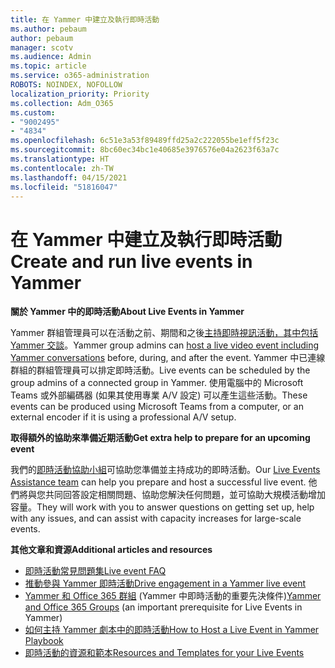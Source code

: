 ```yaml
---
title: 在 Yammer 中建立及執行即時活動
ms.author: pebaum
author: pebaum
manager: scotv
ms.audience: Admin
ms.topic: article
ms.service: o365-administration
ROBOTS: NOINDEX, NOFOLLOW
localization_priority: Priority
ms.collection: Adm_O365
ms.custom:
- "9002495"
- "4834"
ms.openlocfilehash: 6c51e3a53f89489ffd25a2c222055be1eff5f23c
ms.sourcegitcommit: 8bc60ec34bc1e40685e3976576e04a2623f63a7c
ms.translationtype: HT
ms.contentlocale: zh-TW
ms.lasthandoff: 04/15/2021
ms.locfileid: "51816047"
---
```

# <a name="create-and-run-live-events-in-yammer"></a><span data-ttu-id="5b2b9-102">在 Yammer 中建立及執行即時活動</span><span class="sxs-lookup"><span data-stu-id="5b2b9-102">Create and run live events in Yammer</span></span>

<span data-ttu-id="5b2b9-103">**關於 Yammer 中的即時活動**</span><span class="sxs-lookup"><span data-stu-id="5b2b9-103">**About Live Events in Yammer**</span></span>

<span data-ttu-id="5b2b9-104">Yammer 群組管理員可以在活動之前、期間和之後[主持即時視訊活動，其中包括 Yammer 交談](https://docs.microsoft.com/yammer/manage-yammer-groups/yammer-live-events)。</span><span class="sxs-lookup"><span data-stu-id="5b2b9-104">Yammer group admins can [host a live video event including Yammer conversations](https://docs.microsoft.com/yammer/manage-yammer-groups/yammer-live-events) before, during, and after the event.</span></span> <span data-ttu-id="5b2b9-105">Yammer 中已連線群組的群組管理員可以排定即時活動。</span><span class="sxs-lookup"><span data-stu-id="5b2b9-105">Live events can be scheduled by the group admins of a connected group in Yammer.</span></span> <span data-ttu-id="5b2b9-106">使用電腦中的 Microsoft Teams 或外部編碼器 (如果其使用專業 A/V 設定) 可以產生這些活動。</span><span class="sxs-lookup"><span data-stu-id="5b2b9-106">These events can be produced using Microsoft Teams from a computer, or an external encoder if it is using a professional A/V setup.</span></span>

<span data-ttu-id="5b2b9-107">**取得額外的協助來準備近期活動**</span><span class="sxs-lookup"><span data-stu-id="5b2b9-107">**Get extra help to prepare for an upcoming event**</span></span>

<span data-ttu-id="5b2b9-108">我們的[即時活動協助小組](https://aka.ms/AA87gbh)可協助您準備並主持成功的即時活動。</span><span class="sxs-lookup"><span data-stu-id="5b2b9-108">Our [Live Events Assistance team](https://aka.ms/AA87gbh) can help you prepare and host a successful live event.</span></span> <span data-ttu-id="5b2b9-109">他們將與您共同回答設定相關問題、協助您解決任何問題，並可協助大規模活動增加容量。</span><span class="sxs-lookup"><span data-stu-id="5b2b9-109">They will work with you to answer questions on getting set up, help with any issues, and can assist with capacity increases for large-scale events.</span></span>

<span data-ttu-id="5b2b9-110">**其他文章和資源**</span><span class="sxs-lookup"><span data-stu-id="5b2b9-110">**Additional articles and resources**</span></span>

- [<span data-ttu-id="5b2b9-111">即時活動常見問題集</span><span class="sxs-lookup"><span data-stu-id="5b2b9-111">Live event FAQ</span></span>](https://support.office.com/article/43bbd59d-a734-4c8f-923d-6a239d137d34)
- [<span data-ttu-id="5b2b9-112">推動參與 Yammer 即時活動</span><span class="sxs-lookup"><span data-stu-id="5b2b9-112">Drive engagement in a Yammer live event</span></span>](https://support.office.com/article/drive-engagement-in-a-yammer-live-event-c0244ad8-6dcb-419c-add9-2e4a00543412?ui=en-US&rs=en-US&ad=US)
- <span data-ttu-id="5b2b9-113">[Yammer 和 Office 365 群組](https://docs.microsoft.com/yammer/manage-yammer-groups/yammer-and-office-365-groups) (Yammer 中即時活動的重要先決條件)</span><span class="sxs-lookup"><span data-stu-id="5b2b9-113">[Yammer and Office 365 Groups](https://docs.microsoft.com/yammer/manage-yammer-groups/yammer-and-office-365-groups) (an important prerequisite for Live Events in Yammer)</span></span>
- [<span data-ttu-id="5b2b9-114">如何主持 Yammer 劇本中的即時活動</span><span class="sxs-lookup"><span data-stu-id="5b2b9-114">How to Host a Live Event in Yammer Playbook</span></span>](https://aka.ms/LiveEventsinYammerplaybook)
- [<span data-ttu-id="5b2b9-115">即時活動的資源和範本</span><span class="sxs-lookup"><span data-stu-id="5b2b9-115">Resources and Templates for your Live Events</span></span>](https://aka.ms/LiveEventYammerTemplates)
